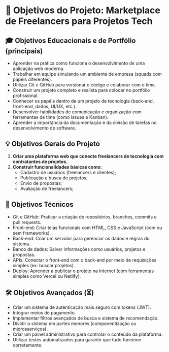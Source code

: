 # 🚀 Objetivos do Projeto: Marketplace de Freelancers para Projetos Tech

## 🎓 Objetivos Educacionais e de Portfólio (principais)

- Aprender na prática como funciona o desenvolvimento de uma aplicação web moderna.
- Trabalhar em equipe simulando um ambiente de empresa (squads com papéis diferentes).
- Utilizar Git e GitHub para versionar o código e colaborar com o time.
- Construir um projeto completo e realista para colocar no portfólio profissional.
- Conhecer os papéis dentro de um projeto de tecnologia (back-end, front-end, dados, UI/UX, etc.).
- Desenvolver habilidades de comunicação e organização com ferramentas de time (como issues e Kanban).
- Aprender a importância da documentação e da divisão de tarefas no desenvolvimento de software.

## 💡 Objetivos Gerais do Projeto
1.  **Criar uma plataforma web que conecte freelancers de tecnologia com contratantes de projetos.**
2.  **Construir funcionalidades básicas como:**
    - Cadastro de usuários (freelancers e clientes);
    - Publicação e busca de projetos;
    - Envio de propostas;
    - Avaliação de freelancers;

## 🧱 Objetivos Técnicos

- Git e GitHub: Praticar a criação de repositórios, branches, commits e pull requests.
- Front-end: Criar telas funcionais com HTML, CSS e JavaScript (com ou sem frameworks).
- Back-end: Criar um servidor para gerenciar os dados e regras do sistema.
- Banco de dados: Salvar informações como usuários, projetos e propostas.
- APIs: Conectar o front-end com o back-end por meio de requisições simples (ex: buscar projetos).
- Deploy: Aprender a publicar o projeto na internet (com ferramentas simples como Vercel ou Netlify).

## 🛠️ Objetivos Avançados (⏳)

- Criar um sistema de autenticação mais seguro com tokens (JWT).
- Integrar meios de pagamento.
- Implementar filtros avançados de busca e sistema de recomendação.
- Dividir o sistema em partes menores (componentização ou microsserviços).
- Criar um painel administrativo para controlar o conteúdo da plataforma.
- Utilizar testes automatizados para garantir que tudo funcione corretamente.
